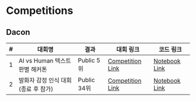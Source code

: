 # Competitions

## Dacon
|#|대회명|결과|대회 링크|코드 링크|
|----|-----|-----|-----|----------|
|1|AI vs Human 텍스트 판별 해커톤|Public 5위|[Competition Link](https://dacon.io/competitions/official/236178/overview/description)|[Notebook Link](main/human_ai/human_vs_ai.ipynb)|
|2|발화자 감정 인식 대회(종료 후 참가)|Public 34위|[Competition Link](https://dacon.io/competitions/official/236027/overview/description)|[Notebook Link](main/emotion/emotion.ipynb)|
